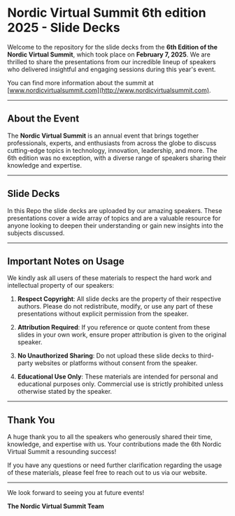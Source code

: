# Nordic Virtual Summit 6th edition 2025 - Slide Decks

Welcome to the repository for the slide decks from the **6th Edition of the Nordic Virtual Summit**, which took place on **February 7, 2025**. We are thrilled to share the presentations from our incredible lineup of speakers who delivered insightful and engaging sessions during this year's event.

You can find more information about the summit at [www.nordicvirtualsummit.com](http://www.nordicvirtualsummit.com).

---

## About the Event

The **Nordic Virtual Summit** is an annual event that brings together professionals, experts, and enthusiasts from across the globe to discuss cutting-edge topics in technology, innovation, leadership, and more. The 6th edition was no exception, with a diverse range of speakers sharing their knowledge and expertise.

---

## Slide Decks

In this Repo the slide decks are uploaded by our amazing speakers. These presentations cover a wide array of topics and are a valuable resource for anyone looking to deepen their understanding or gain new insights into the subjects discussed.

---

## Important Notes on Usage

We kindly ask all users of these materials to respect the hard work and intellectual property of our speakers:

1. **Respect Copyright**: All slide decks are the property of their respective authors. Please do not redistribute, modify, or use any part of these presentations without explicit permission from the speaker.
   
2. **Attribution Required**: If you reference or quote content from these slides in your own work, ensure proper attribution is given to the original speaker.

3. **No Unauthorized Sharing**: Do not upload these slide decks to third-party websites or platforms without consent from the speaker.

4. **Educational Use Only**: These materials are intended for personal and educational purposes only. Commercial use is strictly prohibited unless otherwise stated by the speaker.

---

## Thank You

A huge thank you to all the speakers who generously shared their time, knowledge, and expertise with us. Your contributions made the 6th Nordic Virtual Summit a resounding success!

If you have any questions or need further clarification regarding the usage of these materials, please feel free to reach out to us via our website.

---

We look forward to seeing you at future events!

**The Nordic Virtual Summit Team**
